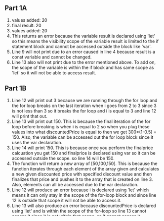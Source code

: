 ## Part 1A
1. values added: 20
2. final result: 20
3. values added: 20
4. This returns an error because the variable result is declared using 'let' so this means the visibility scope of the variable result is limited to the if statement block and cannot be accessed outside the block like 'var'.
5. Line 9 will not print due to an error caused in line 4 because result is a const variable and cannot be changed. 
6. Line 13 also will not print due to the error mentioned above. To add on, the scope of the variable is within the if block and has same scope as 'let' so it will not be able to access result.


## Part 1B
1. Line 12 will print out 3 because we are running through the for loop and the for loop breaks on the last iteration when i goes from 2 to 3 since 3 is not less than 3 so it breaks the for loop and i is equal to 3 and line 12 will print that out.
2. Line 13 will print out 150. This is because the final iteration of the for loop before breaking is when i is equal to 2 so when you plug these values into what discountedPrice is equal to then we get 300*(1-0.5) = 150. Also, the variable can be accessed out the for loop block since it uses the var declaration. 
3. Line 14 will print 150. This is because once you perform the finalprice calcuation you get 150 and finalprice is declared using var so it can be accessed outside the scope. so line 14 will be 150. 
4. The function will return a new array of [50,100,150]. This is because the function iterates through each element of the array given and calculates a new given discounted price with specified discount value and then finalizes that price and pushes it to the array that is created on line 3. Also, elements can all be accessed due to the var declaration. 
5. Line 12 will produce an error because i is declared using 'let' which means it can only stay in the scope of the for-loop block and since line 12 is outside that scope it will not be able to access it. 
6. Line 13 will also produce an error because discountedPrice is declared using 'let' and is within the scope of the for-loop so line 13 cannot access it since it is not within that scope, so it cannot access it. 
7. Line 14 will print out 150. This is because finalprice is declared outside the for-loop but inside the function using 'let' and since it is outside of the for-loop line 14 can access the value since line 14 is still within the function. 
8. This function will still return the array [50,100,150]. Even though it changed the declaration of variable discounted to 'let' declaration, it is declared inside the function discountPrices block outside the for loop block. So line 16 still has access to this variable since it is within the function. Same logic as earlier is applied to update the array.
9. Line 11 will have an error because i is declared with 'let' and is within the scope of the for loop so it cannont be accessed outside of said loop, so line 11 will not be able to access it. 
10. Line 12 will return 3 because it is taking the length of the array that is given to us. It is declared using 'const' so the value will not change and is declared within the same scope as line 12 which is all within the function but not inside the loop.
11. The function will still return the array [50,100,150]. As mentioned above in line 10, even though length is changed to 'const' declaration, it does not affect anything because the value is never changed. We are only pushing more elements into the array and const discounted is still holding the same array, it is that the array itself is just changing. So the discounted variable will not affect anything. 
